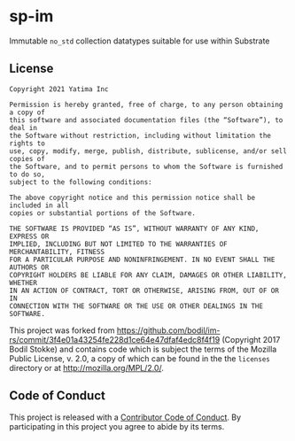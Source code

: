 # sp-im

Immutable `no_std` collection datatypes suitable for use within Substrate

## License

```
Copyright 2021 Yatima Inc

Permission is hereby granted, free of charge, to any person obtaining a copy of
this software and associated documentation files (the “Software”), to deal in
the Software without restriction, including without limitation the rights to
use, copy, modify, merge, publish, distribute, sublicense, and/or sell copies of
the Software, and to permit persons to whom the Software is furnished to do so,
subject to the following conditions:

The above copyright notice and this permission notice shall be included in all
copies or substantial portions of the Software.

THE SOFTWARE IS PROVIDED “AS IS”, WITHOUT WARRANTY OF ANY KIND, EXPRESS OR
IMPLIED, INCLUDING BUT NOT LIMITED TO THE WARRANTIES OF MERCHANTABILITY, FITNESS
FOR A PARTICULAR PURPOSE AND NONINFRINGEMENT. IN NO EVENT SHALL THE AUTHORS OR
COPYRIGHT HOLDERS BE LIABLE FOR ANY CLAIM, DAMAGES OR OTHER LIABILITY, WHETHER
IN AN ACTION OF CONTRACT, TORT OR OTHERWISE, ARISING FROM, OUT OF OR IN
CONNECTION WITH THE SOFTWARE OR THE USE OR OTHER DEALINGS IN THE SOFTWARE.
```

This project was forked from
https://github.com/bodil/im-rs/commit/3f4e01a43254fe228d1ce64e47dfaf4edc8f4f19
 (Copyright 2017 Bodil Stokke) and
contains code which is subject the terms of the Mozilla Public License, v. 2.0,
a copy of which can be found in the the `licenses` directory or at
http://mozilla.org/MPL/2.0/.

## Code of Conduct

This project is released with a [Contributor Code of
Conduct](CODE_OF_CONDUCT.md). By participating in this project you agree to abide by its
terms.

